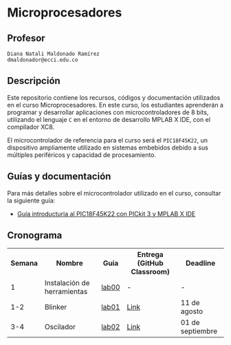 # Microprocesadores

## Profesor
```
Diana Natali Maldonado Ramírez
dmaldonador@ecci.edu.co
```


## Descripción

Este repositorio contiene los recursos, códigos y documentación utilizados en el curso Microprocesadores. En este curso, los estudiantes aprenderán a programar y desarrollar aplicaciones con microcontroladores de 8 bits, utilizando el lenguaje ```C``` en el entorno de desarrollo MPLAB X IDE, con el compilador XC8.

El microcontrolador de referencia para el curso será el ```PIC18F45K22```, un dispositivo ampliamente utilizado en sistemas embebidos debido a sus múltiples periféricos y capacidad de procesamiento.

## Guías y documentación

Para más detalles sobre el microcontrolador utilizado en el curso, consultar la siguiente guía:

- [Guía introducturia al PIC18F45K22 con PICkit 3 y MPLAB X IDE](/tutoriales/Tutorial_PIC18F45K22.md)

## Cronograma

<table>
  <tr>
    <th>Semana</th>
    <th>Nombre</th>
    <th>Guía</th>
    <th>Entrega (GitHub Classroom)</th>
    <th>Deadline</th>
  </tr>
  <tr>
    <td>1</td>
    <td>Instalación de herramientas</td>
    <td><a href="/labs/00_lab00/README.md">lab00</a></td>
    <td>-</td>
    <td>-</td>
  </tr>
  <tr>
    <td>1-2</td>
    <td>Blinker</td>
    <td><a href="/labs/01_lab01/README.md">lab01</a></td>
    <td><a href=https://classroom.github.com/a/WPx70dFx>Link</a></td>
    <td> 11 de agosto</td>
  </tr>
  <tr>
    <td>3-4</td>
    <td>Oscilador</td>
    <td><a href="/labs/02_lab02/README.md">lab02</a></td>
    <td><a href=https://classroom.github.com/a/TkxqXj5G>Link</a></td>
    <td> 01 de septiembre</td>
  </tr>
  </table>


